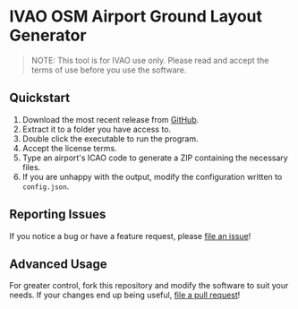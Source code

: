 # IVAO OSM Airport Ground Layout Generator  

> NOTE: This tool is for IVAO use only. Please read and accept the terms of use before you use the
software.  

## Quickstart  
1. Download the most recent release from
[GitHub](https://github.com/wes-sleeman/OsmAirportGenerator/releases).
1. Extract it to a folder you have access to.
1. Double click the executable to run the program.
1. Accept the license terms.
1. Type an airport's ICAO code to generate a ZIP containing the necessary files.
1. If you are unhappy with the output, modify the configuration written to `config.json`.

## Reporting Issues
If you notice a bug or have a feature request, please
[file an issue](https://github.com/wes-sleeman/OsmAirportGenerator/issues/new/choose)!  

## Advanced Usage
For greater control, fork this repository and modify the software to suit your needs. If your
changes end up being useful,
[file a pull request](https://github.com/wes-sleeman/OsmAirportGenerator/pulls)!  
